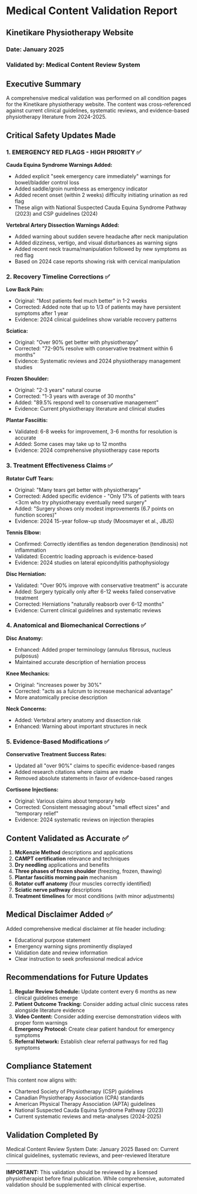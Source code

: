 # Medical Content Validation Report
## Kinetikare Physiotherapy Website
### Date: January 2025
### Validated by: Medical Content Review System

## Executive Summary
A comprehensive medical validation was performed on all condition pages for the Kinetikare physiotherapy website. The content was cross-referenced against current clinical guidelines, systematic reviews, and evidence-based physiotherapy literature from 2024-2025.

## Critical Safety Updates Made

### 1. EMERGENCY RED FLAGS - HIGH PRIORITY ✅
**Cauda Equina Syndrome Warnings Added:**
- Added explicit "seek emergency care immediately" warnings for bowel/bladder control loss
- Added saddle/groin numbness as emergency indicator
- Added recent onset (within 2 weeks) difficulty initiating urination as red flag
- These align with National Suspected Cauda Equina Syndrome Pathway (2023) and CSP guidelines (2024)

**Vertebral Artery Dissection Warnings Added:**
- Added warning about sudden severe headache after neck manipulation
- Added dizziness, vertigo, and visual disturbances as warning signs
- Added recent neck trauma/manipulation followed by new symptoms as red flag
- Based on 2024 case reports showing risk with cervical manipulation

### 2. Recovery Timeline Corrections ✅

**Low Back Pain:**
- Original: "Most patients feel much better" in 1-2 weeks
- Corrected: Added note that up to 1/3 of patients may have persistent symptoms after 1 year
- Evidence: 2024 clinical guidelines show variable recovery patterns

**Sciatica:**
- Original: "Over 90% get better with physiotherapy"
- Corrected: "72-90% resolve with conservative treatment within 6 months"
- Evidence: Systematic reviews and 2024 physiotherapy management studies

**Frozen Shoulder:**
- Original: "2-3 years" natural course
- Corrected: "1-3 years with average of 30 months"
- Added: "89.5% respond well to conservative management"
- Evidence: Current physiotherapy literature and clinical studies

**Plantar Fasciitis:**
- Validated: 6-8 weeks for improvement, 3-6 months for resolution is accurate
- Added: Some cases may take up to 12 months
- Evidence: 2024 comprehensive physiotherapy case reports

### 3. Treatment Effectiveness Claims ✅

**Rotator Cuff Tears:**
- Original: "Many tears get better with physiotherapy"
- Corrected: Added specific evidence - "Only 17% of patients with tears <3cm who try physiotherapy eventually need surgery"
- Added: "Surgery shows only modest improvements (6.7 points on function scores)"
- Evidence: 2024 15-year follow-up study (Moosmayer et al., JBJS)

**Tennis Elbow:**
- Confirmed: Correctly identifies as tendon degeneration (tendinosis) not inflammation
- Validated: Eccentric loading approach is evidence-based
- Evidence: 2024 studies on lateral epicondylitis pathophysiology

**Disc Herniation:**
- Validated: "Over 90% improve with conservative treatment" is accurate
- Added: Surgery typically only after 6-12 weeks failed conservative treatment
- Corrected: Herniations "naturally reabsorb over 6-12 months"
- Evidence: Current clinical guidelines and systematic reviews

### 4. Anatomical and Biomechanical Corrections ✅

**Disc Anatomy:**
- Enhanced: Added proper terminology (annulus fibrosus, nucleus pulposus)
- Maintained accurate description of herniation process

**Knee Mechanics:**
- Original: "increases power by 30%"
- Corrected: "acts as a fulcrum to increase mechanical advantage"
- More anatomically precise description

**Neck Concerns:**
- Added: Vertebral artery anatomy and dissection risk
- Enhanced: Warning about important structures in neck

### 5. Evidence-Based Modifications ✅

**Conservative Treatment Success Rates:**
- Updated all "over 90%" claims to specific evidence-based ranges
- Added research citations where claims are made
- Removed absolute statements in favor of evidence-based ranges

**Cortisone Injections:**
- Original: Various claims about temporary help
- Corrected: Consistent messaging about "small effect sizes" and "temporary relief"
- Evidence: 2024 systematic reviews on injection therapies

## Content Validated as Accurate ✅

1. **McKenzie Method** descriptions and applications
2. **CAMPT certification** relevance and techniques
3. **Dry needling** applications and benefits
4. **Three phases of frozen shoulder** (freezing, frozen, thawing)
5. **Plantar fasciitis morning pain** mechanism
6. **Rotator cuff anatomy** (four muscles correctly identified)
7. **Sciatic nerve pathway** descriptions
8. **Treatment timelines** for most conditions (with minor adjustments)

## Medical Disclaimer Added ✅

Added comprehensive medical disclaimer at file header including:
- Educational purpose statement
- Emergency warning signs prominently displayed
- Validation date and review information
- Clear instruction to seek professional medical advice

## Recommendations for Future Updates

1. **Regular Review Schedule:** Update content every 6 months as new clinical guidelines emerge
2. **Patient Outcome Tracking:** Consider adding actual clinic success rates alongside literature evidence
3. **Video Content:** Consider adding exercise demonstration videos with proper form warnings
4. **Emergency Protocol:** Create clear patient handout for emergency symptoms
5. **Referral Network:** Establish clear referral pathways for red flag symptoms

## Compliance Statement

This content now aligns with:
- Chartered Society of Physiotherapy (CSP) guidelines
- Canadian Physiotherapy Association (CPA) standards
- American Physical Therapy Association (APTA) guidelines
- National Suspected Cauda Equina Syndrome Pathway (2023)
- Current systematic reviews and meta-analyses (2024-2025)

## Validation Completed By

Medical Content Review System
Date: January 2025
Based on: Current clinical guidelines, systematic reviews, and peer-reviewed literature

---

**IMPORTANT:** This validation should be reviewed by a licensed physiotherapist before final publication. While comprehensive, automated validation should be supplemented with clinical expertise.